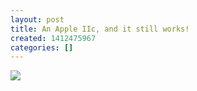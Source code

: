 ```yaml
---
layout: post
title: An Apple IIc, and it still works!
created: 1412475967
categories: []
---
```

<img src="http://33.media.tumblr.com/e1ce7c1073e19ec531732ef86ca894c0/tumblr_ncy9fk8n4l1rsr8w3o1_500.jpg"/><br/><br/>
